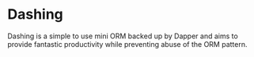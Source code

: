 Dashing
======

Dashing is a simple to use mini ORM backed up by Dapper and aims to provide fantastic productivity while preventing abuse of the ORM pattern.